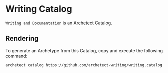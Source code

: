 # Writing Catalog

`Writing and Documentation` is an [Archetect](https://archetect.github.io/) Catalog.

## Rendering

To generate an Archetype from this Catalog, copy and execute the following command:

```sh
archetect catalog https://github.com/archetect-writing/writing.catalog
```